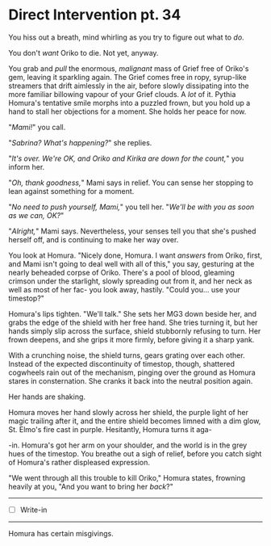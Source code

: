 # Direct Intervention pt. 34

You hiss out a breath, mind whirling as you try to figure out what to *do*.

You don't *want* Oriko to die. Not yet, anyway.

You grab and *pull* the enormous, *malignant* mass of Grief free of Oriko's gem, leaving it sparkling again. The Grief comes free in ropy, syrup-like streamers that drift aimlessly in the air, before slowly dissipating into the more familiar billowing vapour of your Grief clouds. A *lot* of it.
Pythia
Homura's tentative smile morphs into a puzzled frown, but you hold up a hand to stall her objections for a moment. She holds her peace for now.

"*Mami!*" you call.

"*Sabrina? What's happening?*" she replies.

"*It's over. We're OK, and Oriko and Kirika are down for the count,*" you inform her.

"*Oh, thank goodness,*" Mami says in relief. You can sense her stopping to lean against something for a moment.

"*No need to push yourself, Mami,*" you tell her. "*We'll be with you as soon as we can, OK?*"

"*Alright,*" Mami says. Nevertheless, your senses tell you that she's pushed herself off, and is continuing to make her way over.

You look at Homura. "Nicely done, Homura. I want *answers* from Oriko, first, and Mami isn't going to deal well with all of this," you say, gesturing at the nearly beheaded corpse of Oriko. There's a pool of blood, gleaming crimson under the starlight, slowly spreading out from it, and her neck as well as most of her fac- you look away, hastily. "Could you... use your timestop?"

Homura's lips tighten. "We'll talk." She sets her MG3 down beside her, and grabs the edge of the shield with her free hand. She tries turning it, but her hands simply slip across the surface, shield stubbornly refusing to turn. Her frown deepens, and she grips it more firmly, before giving it a sharp yank.

With a crunching noise, the shield turns, gears grating over each other. Instead of the expected discontinuity of timestop, though, shattered cogwheels rain out of the mechanism, pinging over the ground as Homura stares in consternation. She cranks it back into the neutral position again.

Her hands are shaking.

Homura moves her hand slowly across her shield, the purple light of her magic trailing after it, and the entire shield becomes limned with a dim glow, St. Elmo's fire cast in purple. Hesitantly, Homura turns it aga-

-in. Homura's got her arm on your shoulder, and the world is in the grey hues of the timestop. You breathe out a sigh of relief, before you catch sight of Homura's rather displeased expression.

"We went through all this trouble to kill Oriko," Homura states, frowning heavily at you[.](https://i.imgur.com/6WLwbnm.png) "And you want to bring her *back*?"

---

- [ ] Write-in

---

Homura has certain misgivings.
